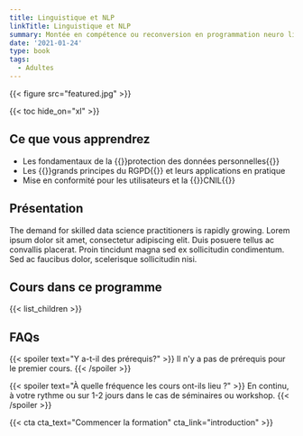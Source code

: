 ```yaml
---
title: Linguistique et NLP
linkTitle: Linguistique et NLP
summary: Montée en compétence ou reconversion en programmation neuro linguistique et sciences du language, pour des organisations publiques ou privées, startups ou universités.
date: '2021-01-24'
type: book
tags:
  - Adultes
---
```


{{< figure src="featured.jpg" >}}

{{< toc hide_on="xl" >}}

## Ce que vous apprendrez

- Les fondamentaux de la {{<hl>}}protection des données personnelles{{</hl>}}
- Les {{<hl>}}grands principes du RGPD{{</hl>}} et leurs applications en pratique
- Mise en conformité pour les utilisateurs et la {{<hl>}}CNIL{{</hl>}}

## Présentation

The demand for skilled data science practitioners is rapidly growing. Lorem ipsum dolor sit amet, consectetur adipiscing elit. Duis posuere tellus ac convallis placerat. Proin tincidunt magna sed ex sollicitudin condimentum. Sed ac faucibus dolor, scelerisque sollicitudin nisi.

## Cours dans ce programme

{{< list_children >}}

## FAQs

{{< spoiler text="Y a-t-il des prérequis?" >}}
Il n'y a pas de prérequis pour le premier cours.
{{< /spoiler >}}

{{< spoiler text="À quelle fréquence les cours ont-ils lieu ?" >}}
En continu, à votre rythme ou sur 1-2 jours dans le cas de séminaires ou workshop.
{{< /spoiler >}}

{{< cta cta_text="Commencer la formation" cta_link="introduction" >}}